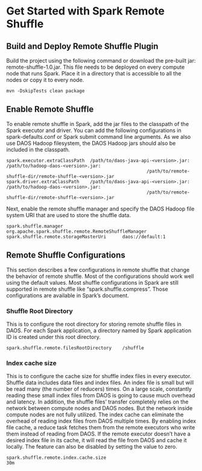 # Get Started with Spark Remote Shuffle
## Build and Deploy Remote Shuffle Plugin
Build the project using the following command or download the pre-built jar: remote-shuffle-1.0.jar. This file needs to
be deployed on every compute node that runs Spark. Place it in a directory that is accessible to all the nodes or copy
it to every node.


    mvn -DskipTests clean package
    
## Enable Remote Shuffle
To enable remote shuffle in Spark, add the jar files to the classpath of the Spark executor and driver. You can add the
following configurations in spark-defaults.conf or Spark submit command line arguments. As we also use DAOS Hadoop
filesystem, the DAOS Hadoop jars should also be included in the classpath.


    spark.executor.extraClassPath  /path/to/daos-java-api-<version>.jar: /path/to/hadoop-daos-<version>.jar:
                                                        /path/to/remote-shuffle-dir/remote-shuffle-<version>.jar
    spark.driver.extraClassPath    /path/to/daos-java-api-<version>.jar: /path/to/hadoop-daos-<version>.jar:
                                                        /path/to/remote-shuffle-dir/remote-shuffle-<version>.jar

Next, enable the remote shuffle manager and specify the DAOS Hadoop file system URI that are used to store the shuffle
data.


    spark.shuffle.manager                      org.apache.spark.shuffle.remote.RemoteShuffleManager
    spark.shuffle.remote.storageMasterUri      daos://default:1

## Remote Shuffle Configurations
This section describes a few configurations in remote shuffle that change the behavior of remote shuffle. Most of the
configurations should work well using the default values. Most shuffle configurations in Spark are still supported in
remote shuffle like “spark.shuffle.compress”. Those configurations are available in Spark’s document.

### Shuffle Root Directory
This is to configure the root directory for storing remote shuffle files in DAOS. For each Spark application, a
directory named by Spark application ID is created under this root directory.

    spark.shuffle.remote.filesRootDirectory    /shuffle
                
### Index cache size
This is to configure the cache size for shuffle index files in every executor. Shuffle data includes data files and
index files. An index file is small but will be read many (the number of reducers) times. On a large scale, constantly
reading these small index files from DAOS is going to cause much overhead and latency. In addition, the shuffle files’
transfer completely relies on the network between compute nodes and DAOS nodes. But the network inside compute nodes are
not fully utilized. The index cache can eliminate the overhead of reading index files from DAOS multiple times. By
enabling index file cache, a reduce task fetches them from the remote executors who write them instead of reading from
DAOS. If the remote executor doesn’t have a desired index file in its cache, it will read the file from DAOS and cache
it locally. The feature can also be disabled by setting the value to zero.


    spark.shuffle.remote.index.cache.size                                                           30m


